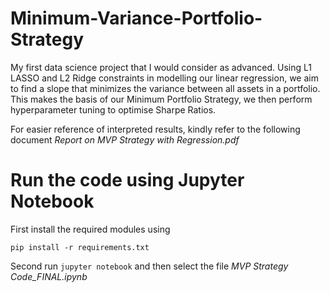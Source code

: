 # Minimum-Variance-Portfolio-Strategy
My first data science project that I would consider as advanced. Using L1 LASSO and L2 Ridge constraints in modelling our linear regression, we aim to find a slope that minimizes the variance between all assets in a portfolio. This makes the basis of our Minimum Portfolio Strategy, we then perform hyperparameter tuning to optimise Sharpe Ratios.

For easier reference of interpreted results, kindly refer to the following document *Report on MVP Strategy with Regression.pdf*

# Run the code using Jupyter Notebook

First install the required modules using

```
pip install -r requirements.txt
```

Second run `jupyter notebook` and then select the file *MVP Strategy Code_FINAL.ipynb*
